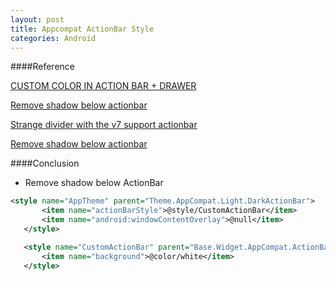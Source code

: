 ```yaml
---
layout: post
title: Appcompat ActionBar Style
categories: Android
---
```


####Reference

[CUSTOM COLOR IN ACTION BAR + DRAWER](http://belencruz.com/2015/04/custom-colors-in-action-bar-drawer/)

[Remove shadow below actionbar](http://stackoverflow.com/questions/12246388/remove-shadow-below-actionbar)

[Strange divider with the v7 support actionbar](http://stackoverflow.com/questions/18737419/strange-divider-with-the-v7-support-actionbar)

[Remove shadow below actionbar](http://stackoverflow.com/questions/12246388/remove-shadow-below-actionbar)

####Conclusion

 - Remove shadow below ActionBar

 ```xml
 <style name="AppTheme" parent="Theme.AppCompat.Light.DarkActionBar">
        <item name="actionBarStyle">@style/CustomActionBar</item>
        <item name="android:windowContentOverlay">@null</item>
    </style>

    <style name="CustomActionBar" parent="Base.Widget.AppCompat.ActionBar">
        <item name="background">@color/white</item>
    </style>
 ```

 

